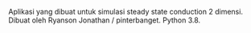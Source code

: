 Aplikasi yang dibuat untuk simulasi steady state conduction 2 dimensi.
Dibuat oleh Ryanson Jonathan / pinterbanget. Python 3.8.
